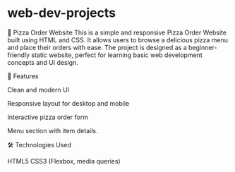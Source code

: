 # web-dev-projects

🍕 Pizza Order Website
This is a simple and responsive Pizza Order Website built using HTML and CSS. It allows users to browse a delicious pizza menu and place their orders with ease. The project is designed as a beginner-friendly static website, perfect for learning basic web development concepts and UI design.

🔧 Features

Clean and modern UI

Responsive layout for desktop and mobile

Interactive pizza order form

Menu section with item details.

🛠️ Technologies Used

HTML5
CSS3 (Flexbox, media queries)
